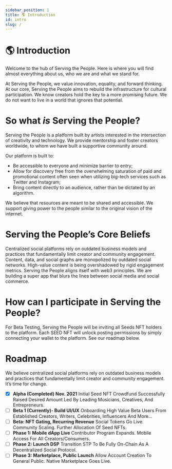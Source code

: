 ```yaml
---
sidebar_position: 1
title: 🌎 Introduction
id: intro
slug: /
---
```

# 🌎 Introduction
Welcome to the hub of Serving the People. Here is where you will find almost everything about us, who we are and what we stand for. 

At Serving the People, we value innovation, equality, and forward thinking. At our core, Serving the People aims to rebuild the infrastructure for cultural participation. We know creators hold the key to a more promising future. We do not want to live in a world that ignores that potential.

# So what _is_ Serving the People? 
Serving the People is a platform built by artists interested in the intersection of creativity and technology. We provide mentorship and foster creators worldwide, to whom we have built a supportive community around. 

Our platform is built to:

- Be accessible to everyone and minimize barrier to entry;
- Allow for discovery free from the overwhelming saturation of paid and promotional content often seen when utilizing big-tech services such as Twitter and Instagram;
- Bring content directly to an audience, rather than be dictated by an algorithm.

We believe that resources are meant to be shared and accessible. We support giving power to the people similar to the original vision of the internet.

# Serving the People’s Core Beliefs

Centralized social platforms rely on outdated business models and practices that fundamentally limit creator and community engagement. Content, data, and social graphs are monopolized by outdated social networks. High-value content is being overshadowed by rigid engagement metrics. Serving the People aligns itself with web3 principles. We are building a super app that blurs the lines between social media and social commerce.

# How can I participate in Serving the People?

For Beta Testing, Serving the People will be inviting all Seeds NFT holders to the platform. Each SEED NFT will unlock posting permissions by simply connecting your wallet to the platform. See our roadmap below.

# Roadmap

We believe centralized social platforms rely on outdated business models and practices that fundamentally limit creator and community engagement. It’s time for change. 


    
   - [x] **Alpha (Completed) Nov. 2021**
    Initial Seed NFT Crowdfund Successfully Raised Desired Amount Led By Leading Musicians, Creatives, And Entrepreneurs.
   - [ ]  **Beta 1 (Currently)- Build UI/UX**
    Onboarding High Value Beta Users From Established Creators, Writers, Celebrities, Influencers And More…
   - [ ] **Beta: NFT Gating, Recurring Revenue**
    Social Tokens Go Live. Community Scaling. Further Allocation Of Seed NFTs.
   - [ ] **Phase 1: Mobile dApp Live**
    Contributor Program Expands. Mobile Access For All Creators/Consumers.
   - [ ] **Phase 2: Launch DSP**
    Transition STP To Be Fully On-Chain As A Decentralized Social Protocol.
   - [ ] **Phase 3: Marketplace, Public Launch**
    Allow Account Creation To General Public. Native Marketplace Goes Live.
